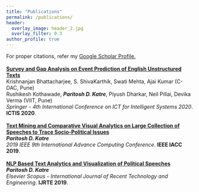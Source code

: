 ```yaml
---
title: "Publications"
permalink: /publications/
header:
  overlay_image: header_2.jpg
  overlay_filter: 0.3
author_profile: true
---
```


For proper citations, refer my <a href = "https://scholar.google.com/citations?user=UsJddC0AAAAJ&hl=en">Google Scholar Profile.</a>
<br>
<br>
<b>[Survey and Gap Analysis on Event Prediction of English Unstructured Texts](http://katreparitosh.github.io/publication/springer_ictis_2020)</b> <br> 
Krishnanjan Bhattacharjee, S. ShivaKarthik, Swati Mehta, Ajai Kumar (C-DAC, Pune)<br>
Rushikesh Kothawade, <b><i>Paritosh D. Katre</i></b>, Piyush Dharkar, Neil Pillai, Devika Verma (VIIT, Pune)<br>
<i>Springer - 4th International Conference on ICT for Intelligent Systems 2020</i>. <b>ICTIS 2020</b>.
<br>
<br>
<b>[Text Mining and Comparative Visual Analytics on Large Collection of Speeches to Trace Socio-Political Issues](http://katreparitosh.github.io/publication/ieee_iacc_2019)</b> <br> 
<b><i>Paritosh D. Katre</i></b><br>
<i>2019 IEEE 9th International Advance Computing Conference</i>. <b>IEEE IACC 2019</b>.
<br>
<br>
<b>[NLP Based Text Analytics and Visualization of Political Speeches](http://katreparitosh.github.io/publication/ijrte_2019)</b><br> 
<i><b>Paritosh D. Katre</b></i><br>
<i>Elsevier Scopus - International Journal of Recent Technology and Engineering</i>. <b>IJRTE 2019</b>.
<br>
<br>
